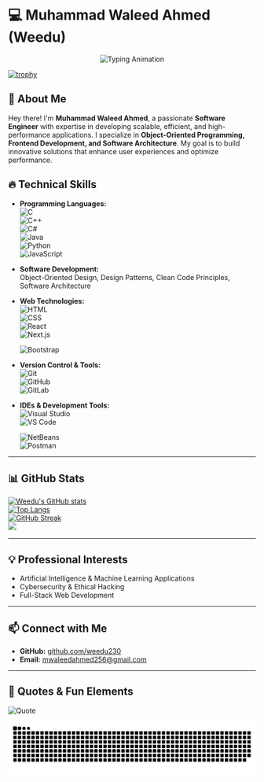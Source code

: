 # 💻 Muhammad Waleed Ahmed (Weedu)
<p align="center">
  <img src="https://readme-typing-svg.herokuapp.com?font=Fira+Code&size=22&pause=1000&color=F7F7F7&center=true&vCenter=true&width=500&height=50&lines=weedu_knows_code;Mastering++%7C+Software+Engineering;Tech+Enthusiast+%7C+Anime+Lover;Code+%7C+Football+%7C+CR7+Forever" alt="Typing Animation" />
</p>


[![trophy](https://github-profile-trophy.vercel.app/?username=weedu230&theme=onedark)](https://github.com/ryo-ma/github-profile-trophy)

## 🚀 About Me
Hey there! I'm **Muhammad Waleed Ahmed**, a passionate **Software Engineer** with expertise in developing scalable, efficient, and high-performance applications. I specialize in **Object-Oriented Programming, Frontend Development, and Software Architecture**. My goal is to build innovative solutions that enhance user experiences and optimize performance.

## 🔥 Technical Skills
- **Programming Languages:**  
  ![C](https://img.shields.io/badge/C-00599C?style=flat-square&logo=c&logoColor=white)  
  ![C++](https://img.shields.io/badge/C++-00599C?style=flat-square&logo=c%2B%2B&logoColor=white)  
  ![C#](https://img.shields.io/badge/C%23-239120?style=flat-square&logo=c-sharp&logoColor=white)  
  ![Java](https://img.shields.io/badge/Java-007396?style=flat-square&logo=java&logoColor=white)  
  ![Python](https://img.shields.io/badge/Python-3776AB?style=flat-square&logo=python&logoColor=white)  
  ![JavaScript](https://img.shields.io/badge/JavaScript-F7DF1E?style=flat-square&logo=javascript&logoColor=black)  

- **Software Development:**  
  Object-Oriented Design, Design Patterns, Clean Code Principles, Software Architecture  

- **Web Technologies:**  
  ![HTML](https://img.shields.io/badge/HTML5-E34F26?style=flat-square&logo=html5&logoColor=white)  
  ![CSS](https://img.shields.io/badge/CSS3-1572B6?style=flat-square&logo=css3&logoColor=white)  
  ![React](https://img.shields.io/badge/React-61DAFB?style=flat-square&logo=react&logoColor=black)  
  ![Next.js](https://img.shields.io/badge/Next.js-000000?style=flat-square&logo=next.js&logoColor=white)
  
  ![Bootstrap](https://img.shields.io/badge/bootstrap-%23563D7C.svg?style=flat-square&logo=bootstrap&logoColor=white)  

- **Version Control & Tools:**  
  ![Git](https://img.shields.io/badge/Git-F05032?style=flat-square&logo=git&logoColor=white)  
  ![GitHub](https://img.shields.io/badge/GitHub-181717?style=flat-square&logo=github&logoColor=white)  
  ![GitLab](https://img.shields.io/badge/GitLab-FCA121?style=flat-square&logo=gitlab&logoColor=white)  

- **IDEs & Development Tools:**  
  ![Visual Studio](https://img.shields.io/badge/Visual%20Studio-5C2D91?style=flat-square&logo=visual%20studio&logoColor=white)  
  ![VS Code](https://img.shields.io/badge/VS%20Code-007ACC?style=flat-square&logo=visual-studio-code&logoColor=white)  
   
  ![NetBeans](https://img.shields.io/badge/NetBeans-1B6AC6?style=flat-square&logo=apache-netbeans-ide&logoColor=white)  
  ![Postman](https://img.shields.io/badge/Postman-FF6C37?style=flat-square&logo=postman&logoColor=white)  

---

## 📊 GitHub Stats
[![Weedu's GitHub stats](https://github-readme-stats.vercel.app/api?username=weedu230&show_icons=true&theme=onedark)](https://github.com/anuraghazra/github-readme-stats)  
[![Top Langs](https://github-readme-stats.vercel.app/api/top-langs/?username=weedu230&layout=compact&theme=onedark)](https://github.com/anuraghazra/github-readme-stats)  
[![GitHub Streak](https://streak-stats.demolab.com/?user=weedu230&theme=onedark)](https://github.com/DenverCoder1/github-readme-streak-stats)  
![](https://komarev.com/ghpvc/?username=weedu230&color=blue)  

---

## 💡 Professional Interests
- Artificial Intelligence & Machine Learning Applications  
- Cybersecurity & Ethical Hacking  
- Full-Stack Web Development  

---

## 📫 Connect with Me
- **GitHub:** [github.com/weedu230](#)  
- **Email:** mwaleedahmed256@gmail.com  

---



## 🎯 Quotes & Fun Elements  
![Quote](https://quotes-github-readme.vercel.app/api?type=horizontal&theme=onedark)  

<p align="center">
  <img src="https://raw.githubusercontent.com/Platane/snk/output/github-contribution-grid-snake.svg" alt="Moving Snake Animation">
</p>
